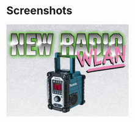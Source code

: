 Screenshots
===========

![Startup](https://raw.githubusercontent.com/janitz/NewRadioWLAN/master/screenshots/startup.png)